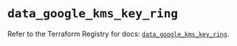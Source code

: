 # `data_google_kms_key_ring`

Refer to the Terraform Registry for docs: [`data_google_kms_key_ring`](https://registry.terraform.io/providers/hashicorp/google/6.49.3/docs/data-sources/kms_key_ring).
